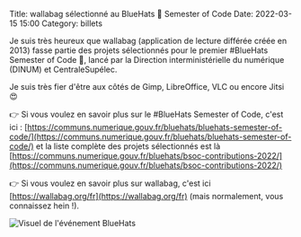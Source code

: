 Title: wallabag sélectionné au BlueHats 🧢 Semester of Code
Date: 2022-03-15 15:00
Category: billets

Je suis très heureux que wallabag (application de lecture différée créée en 2013) fasse partie des projets sélectionnés pour le premier #BlueHats Semester of Code 🧢, lancé par la Direction interministérielle du numérique (DINUM) et CentraleSupélec.

Je suis très fier d'être aux côtés de Gimp, LibreOffice, VLC ou encore Jitsi 😍

👉 Si vous voulez en savoir plus sur le #BlueHats Semester of Code, c'est ici : [https://communs.numerique.gouv.fr/bluehats/bluehats-semester-of-code/](https://communs.numerique.gouv.fr/bluehats/bluehats-semester-of-code/) et la liste complète des projets sélectionnés est là [https://communs.numerique.gouv.fr/bluehats/bsoc-contributions-2022/](https://communs.numerique.gouv.fr/bluehats/bsoc-contributions-2022/)

👉 Si vous voulez en savoir plus sur wallabag, c'est ici [https://wallabag.org/fr](https://wallabag.org/fr) (mais normalement, vous connaissez hein !).

![Visuel de l'événement BlueHats]({static}/images/wallabag/bluehats.jpg#mid)
